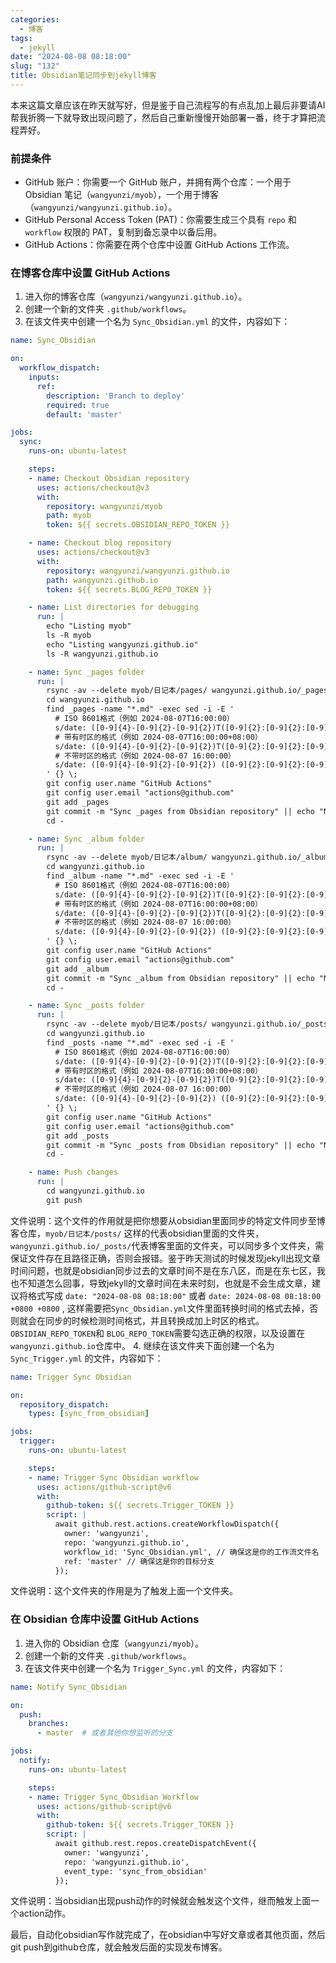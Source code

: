 ```yaml
---
categories:
  - 博客
tags:
  - jekyll
date: "2024-08-08 08:18:00"
slug: "132"
title: Obsidian笔记同步到jekyll博客
---
```


本来这篇文章应该在昨天就写好，但是鉴于自己流程写的有点乱加上最后非要请AI 帮我折腾一下就导致出现问题了，然后自己重新慢慢开始部署一番，终于才算把流程弄好。

### 前提条件
- GitHub 账户：你需要一个 GitHub 账户，并拥有两个仓库：一个用于 Obsidian 笔记（`wangyunzi/myob`），一个用于博客（`wangyunzi/wangyunzi.github.io`）。
- GitHub Personal Access Token (PAT)：你需要生成三个具有 `repo` 和 `workflow` 权限的 PAT，复制到备忘录中以备后用。
- GitHub Actions：你需要在两个仓库中设置 GitHub Actions 工作流。

### 在博客仓库中设置 GitHub Actions
1. 进入你的博客仓库（`wangyunzi/wangyunzi.github.io`）。
2. 创建一个新的文件夹 `.github/workflows`。
3. 在该文件夹中创建一个名为 `Sync_Obsidian.yml` 的文件，内容如下：

```yaml
name: Sync_Obsidian

on:
  workflow_dispatch:
    inputs:
      ref:
        description: 'Branch to deploy'
        required: true
        default: 'master'

jobs:
  sync:
    runs-on: ubuntu-latest

    steps:
    - name: Checkout Obsidian repository
      uses: actions/checkout@v3
      with:
        repository: wangyunzi/myob
        path: myob
        token: ${{ secrets.OBSIDIAN_REPO_TOKEN }}

    - name: Checkout blog repository
      uses: actions/checkout@v3
      with:
        repository: wangyunzi/wangyunzi.github.io
        path: wangyunzi.github.io
        token: ${{ secrets.BLOG_REPO_TOKEN }}

    - name: List directories for debugging
      run: |
        echo "Listing myob"
        ls -R myob
        echo "Listing wangyunzi.github.io"
        ls -R wangyunzi.github.io

    - name: Sync _pages folder
      run: |
        rsync -av --delete myob/日记本/pages/ wangyunzi.github.io/_pages/
        cd wangyunzi.github.io
        find _pages -name "*.md" -exec sed -i -E '
          # ISO 8601格式（例如 2024-08-07T16:00:00）
          s/date: ([0-9]{4}-[0-9]{2}-[0-9]{2})T([0-9]{2}:[0-9]{2}:[0-9]{2})([+-][0-9]{2}:[0-9]{2}|)/date: \1 \2 +0800/
          # 带有时区的格式（例如 2024-08-07T16:00:00+08:00）
          s/date: ([0-9]{4}-[0-9]{2}-[0-9]{2})T([0-9]{2}:[0-9]{2}:[0-9]{2})[+-][0-9]{2}:[0-9]{2}/date: \1 \2 +0800/
          # 不带时区的格式（例如 2024-08-07 16:00:00）
          s/date: ([0-9]{4}-[0-9]{2}-[0-9]{2}) ([0-9]{2}:[0-9]{2}:[0-9]{2})/date: \1 \2 +0800/
        ' {} \;
        git config user.name "GitHub Actions"
        git config user.email "actions@github.com"
        git add _pages
        git commit -m "Sync _pages from Obsidian repository" || echo "No changes in _pages"
        cd -

    - name: Sync _album folder
      run: |
        rsync -av --delete myob/日记本/album/ wangyunzi.github.io/_album/
        cd wangyunzi.github.io
        find _album -name "*.md" -exec sed -i -E '
          # ISO 8601格式（例如 2024-08-07T16:00:00）
          s/date: ([0-9]{4}-[0-9]{2}-[0-9]{2})T([0-9]{2}:[0-9]{2}:[0-9]{2})([+-][0-9]{2}:[0-9]{2}|)/date: \1 \2 +0800/
          # 带有时区的格式（例如 2024-08-07T16:00:00+08:00）
          s/date: ([0-9]{4}-[0-9]{2}-[0-9]{2})T([0-9]{2}:[0-9]{2}:[0-9]{2})[+-][0-9]{2}:[0-9]{2}/date: \1 \2 +0800/
          # 不带时区的格式（例如 2024-08-07 16:00:00）
          s/date: ([0-9]{4}-[0-9]{2}-[0-9]{2}) ([0-9]{2}:[0-9]{2}:[0-9]{2})/date: \1 \2 +0800/
        ' {} \;
        git config user.name "GitHub Actions"
        git config user.email "actions@github.com"
        git add _album
        git commit -m "Sync _album from Obsidian repository" || echo "No changes in _album"
        cd -

    - name: Sync _posts folder
      run: |
        rsync -av --delete myob/日记本/posts/ wangyunzi.github.io/_posts/
        cd wangyunzi.github.io
        find _posts -name "*.md" -exec sed -i -E '
          # ISO 8601格式（例如 2024-08-07T16:00:00）
          s/date: ([0-9]{4}-[0-9]{2}-[0-9]{2})T([0-9]{2}:[0-9]{2}:[0-9]{2})([+-][0-9]{2}:[0-9]{2}|)/date: \1 \2 +0800/
          # 带有时区的格式（例如 2024-08-07T16:00:00+08:00）
          s/date: ([0-9]{4}-[0-9]{2}-[0-9]{2})T([0-9]{2}:[0-9]{2}:[0-9]{2})[+-][0-9]{2}:[0-9]{2}/date: \1 \2 +0800/
          # 不带时区的格式（例如 2024-08-07 16:00:00）
          s/date: ([0-9]{4}-[0-9]{2}-[0-9]{2}) ([0-9]{2}:[0-9]{2}:[0-9]{2})/date: \1 \2 +0800/
        ' {} \;
        git config user.name "GitHub Actions"
        git config user.email "actions@github.com"
        git add _posts
        git commit -m "Sync _posts from Obsidian repository" || echo "No changes in _posts"
        cd -

    - name: Push changes
      run: |
        cd wangyunzi.github.io
        git push
```
文件说明：这个文件的作用就是把你想要从obsidian里面同步的特定文件同步至博客仓库，`myob/日记本/posts/` 这样的代表obsidian里面的文件夹，`wangyunzi.github.io/_posts/`代表博客里面的文件夹，可以同步多个文件夹，需保证文件存在且路径正确，否则会报错。鉴于昨天测试的时候发现jekyll出现文章时间问题，也就是obsidian同步过去的文章时间不是在东八区，而是在东七区，我也不知道怎么回事，导致jekyll的文章时间在未来时刻，也就是不会生成文章，建议将格式写成 `date: "2024-08-08 08:18:00"` 或者 `date: 2024-08-08 08:18:00 +0800 +0800` , 这样需要把`Sync_Obsidian.yml`文件里面转换时间的格式去掉，否则就会在同步的时候检测时间格式，并且转换成加上时区的格式。`OBSIDIAN_REPO_TOKEN`和 `BLOG_REPO_TOKEN`需要勾选正确的权限，以及设置在`wangyunzi.github.io`仓库中。
4. 继续在该文件夹下面创建一个名为 `Sync_Trigger.yml` 的文件，内容如下：
```yaml
name: Trigger Sync Obsidian

on:
  repository_dispatch:
    types: [sync_from_obsidian]

jobs:
  trigger:
    runs-on: ubuntu-latest

    steps:
    - name: Trigger Sync Obsidian workflow
      uses: actions/github-script@v6
      with:
        github-token: ${{ secrets.Trigger_TOKEN }}
        script: |
          await github.rest.actions.createWorkflowDispatch({
            owner: 'wangyunzi',
            repo: 'wangyunzi.github.io',
            workflow_id: 'Sync_Obsidian.yml', // 确保这是你的工作流文件名
            ref: 'master' // 确保这是你的目标分支
          });
```
文件说明：这个文件夹的作用是为了触发上面一个文件夹。

### 在 Obsidian 仓库中设置 GitHub Actions

1. 进入你的 Obsidian 仓库（`wangyunzi/myob`）。
2. 创建一个新的文件夹 `.github/workflows`。
3. 在该文件夹中创建一个名为 `Trigger_Sync.yml` 的文件，内容如下：
```yaml
name: Notify Sync_Obsidian

on:
  push:
    branches:
      - master  # 或者其他你想监听的分支

jobs:
  notify:
    runs-on: ubuntu-latest

    steps:
    - name: Trigger Sync_Obsidian Workflow
      uses: actions/github-script@v6
      with:
        github-token: ${{ secrets.Trigger_TOKEN }}
        script: |
          await github.rest.repos.createDispatchEvent({
            owner: 'wangyunzi',
            repo: 'wangyunzi.github.io',
            event_type: 'sync_from_obsidian'
          });

```
文件说明：当obsidian出现push动作的时候就会触发这个文件，继而触发上面一个action动作。

最后，自动化obsidian写作就完成了，在obsidian中写好文章或者其他页面，然后git push到github仓库，就会触发后面的实现发布博客。